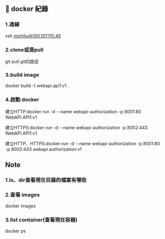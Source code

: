 ## 📄 docker 紀錄

### 1.連線
ssh michliu@100.107.110.45

### 2.clone或是pull
git pull git的路徑

### 3.build image
docker build -t webapi.api1:v1 .

### 4.啟動 docker
建立HTTP:docker run -d --name webapi-authorization -p 8001:80 WebAPI.API1:v1

建立HTTPS:docker run -d --name webapi-authorization -p 8002:443 WebAPI.API1:v1

建立HTTP、HTTPS:docker run -d --name webapi-authorization -p 8001:80 -p 8002:443 webapi.authorization:v1





##	Note
### 1.ls、dir查看現在目錄的檔案有哪些
### 2.查看 images
docker images 
### 3.list container(查看現在容器)
docker ps

